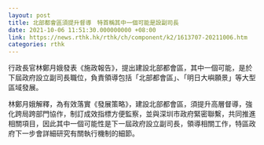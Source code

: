 ```yaml
---
layout: post
title: 北部都會區須提升督導　特首稱其中一個可能是設副司長
date: 2021-10-06 11:51:30.000000000 +08:00
link: https://news.rthk.hk/rthk/ch/component/k2/1613707-20211006.htm
categories: rthk
---
```


行政長官林鄭月娥發表《施政報告》，提出建設北部都會區，其中一個可能，是於下屆政府設立副司長職位，負責領導包括「北部都會區」、「明日大嶼願景」等大型區域發展。

林鄭月娥解釋，為有效落實《發展策略》，建設北部都會區，須提升高層督導，強化跨局跨部門協作，制訂成效指標方便監察，並與深圳市政府緊密聯繫，共同推進相關項目，因此其中一個可能性是下一屆政府設立副司長，領導相關工作，特區政府下一步會詳細研究有關執行機制的細節。
